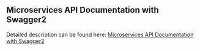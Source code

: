 ## Microservices API Documentation with Swagger2

Detailed description can be found here: [Microservices API Documentation with Swagger2](https://piotrminkowski.wordpress.com/2017/04/14/microservices-api-documentation-with-swagger2/) 